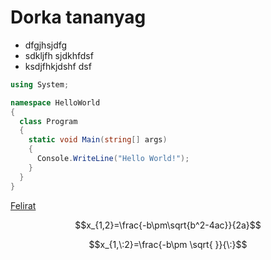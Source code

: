 # Dorka tananyag

- dfgjhsjdfg
- sdkljfh sjdkhfdsf
- ksdjfhkjdshf dsf

```c#
using System;

namespace HelloWorld
{
  class Program
  {
    static void Main(string[] args)
    {
      Console.WriteLine("Hello World!");    
    }
  }
}
```

[Felirat](http://es6.eu)

$$x_{1,2}=\frac{-b\pm\sqrt{b^2-4ac}}{2a}$$

$$x_{1,\:2}=\frac{-b\pm \sqrt{ }}{\:}$$